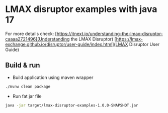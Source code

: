 # LMAX disruptor examples with java 17

For more details check:
[https://itnext.io/understanding-the-lmax-disruptor-caaaa2721496](Understanding the LMAX Disruptor)
[https://lmax-exchange.github.io/disruptor/user-guide/index.html](LMAX Disruptor User Guide)

## Build & run

* Build application using maven wrapper
```bash
./mvnw clean package
```

* Run fat jar file
```bash
java -jar target/lmax-disruptor-examples-1.0.0-SNAPSHOT.jar 
```

